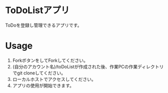 # ToDoListアプリ
ToDoを登録し管理できるアプリです。

# Usage

1. ForkボタンをしてForkしてください。
2. (自分のアカウント名)/toDoListが作成された後、作業PCの作業ディレクトリでgit cloneしてください。
3. ローカルホストでアクセスしてください。
4. アプリの使用が開始できます。
